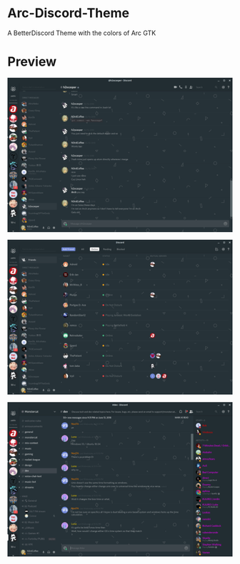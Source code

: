 # Arc-Discord-Theme
A BetterDiscord Theme with the colors of Arc GTK

# Preview

![alt text](img/chat.png "Chat")

![alt text](img/friends.png "Friend list")

![alt text](img/serverchat.png "Server Chat")